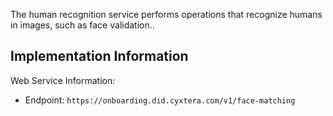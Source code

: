 The human recognition service performs operations that recognize humans in images, such as face validation..
## Implementation Information
Web Service Information:

- Endpoint: `https://onboarding.did.cyxtera.com/v1/face-matching`
